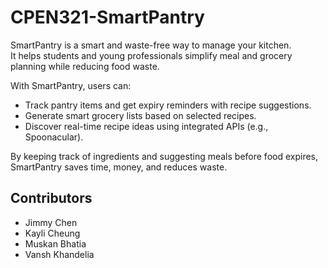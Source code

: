 # CPEN321-SmartPantry

SmartPantry is a smart and waste-free way to manage your kitchen.  
It helps students and young professionals simplify meal and grocery planning while reducing food waste.  

With SmartPantry, users can:  
- Track pantry items and get expiry reminders with recipe suggestions.  
- Generate smart grocery lists based on selected recipes.  
- Discover real-time recipe ideas using integrated APIs (e.g., Spoonacular).  

By keeping track of ingredients and suggesting meals before food expires, SmartPantry saves time, money, and reduces waste.  


## Contributors  
- Jimmy Chen 
- Kayli Cheung 
- Muskan Bhatia
- Vansh Khandelia 

